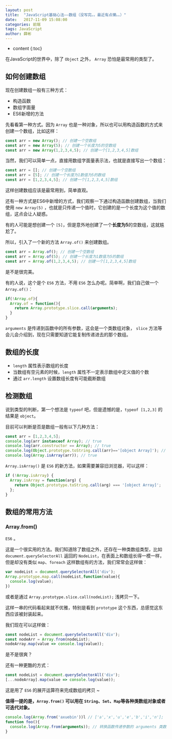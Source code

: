 ```yaml
---
layout: post
title:  "JavaScript基础心法——数组（没写完。。最近有点懒。。）"
date:   2017-11-09 15:08:00
categories: 前端
tags: JavaScript
author: 薛彬
---
```


* content
{:toc}

在JavaScript的世界中，除了 `Object` 之外， `Array` 恐怕是最常用的类型了。




## 如何创建数组

现在创建数组一般有三种方式：

- 构造函数
- 数组字面量
- ES6新增的方法

先看看第一种方式。因为 `Array` 也是一种对象，所以也可以用构造函数的方式来创建一个数组，比如这样：

```javascript
const arr = new Array(); // 创建一个空数组
const arr = new Array(5); // 创建一个长度为5的空数组
const arr = new Array(1,2,3,4,5); // 创建一个[1,2,3,4,5]数组
```

当然，我们可以简单一点，直接用数组字面量表示法，也就是直接写出一个数组：

```javascript
const arr = []; // 创建一个空数组
const arr = [5]; // 创建一个长度为1数值为5的数组
const arr = [1,2,3,4,5]; // 创建一个[1,2,3,4,5]数组
```

这样创建数组应该是最常用到，简单直观。

还有一种方式是ES6中新增的方式，我们观察一下通过构造函数创建数组，当我们使用 `new Array(5)` ，也就是只传递一个值时，它创建的是一个长度为这个值的数组，这点会让人疑惑。

有的人可能是想创建一个 `[5]`，但是意外地创建了一个**长度为5**的空数组，这就尴尬了。

所以，引入了一个新的方法 `Array.of()` 来创建数组。

```javascript
const arr = Array.of(); // 创建一个空数组
const arr = Array.of(5); // 创建一个长度为1数值为5的数组
const arr = Array.of(1,2,3,4,5); // 创建一个[1,2,3,4,5]数组
```

是不是很完美。

有的人说，这个是个 `ES6` 方法，不用 `ES6` 怎么办呢。简单啊，我们自己做一个 `Array.of()`：

```javascript
if(!Array.of){
  Array.of = function(){
    return Array.prototype.slice.call(arguments);
  }
}
``` 

`arguments` 是传递到函数中的所有参数，这会是一个类数组对象， `slice` 方法等会儿会介绍到，现在只需要知道它能复制传递进去的那个数组。

## 数组的长度

- `length` 属性表示数组的长度
- 当数组有空元素的时候，`length` 属性不一定表示数组中定义值的个数
- 通过 `arr.length` 设置数组长度有可能截断数组

## 检测数组

说到类型的判断，第一个想法是 `typeof` 吧，但是遗憾的是，`typeof [1,2,3]` 的结果是 `object`。

目前可以判断是否是数组一般有以下几种方法：

```javascript
const arr = [1,2,3,4,5];
console.log(arr instanceof Array); // true
console.log(arr.constructor == Array); // true
console.log(Object.prototype.toString.call(arr)=='[object Array]'); // true
console.log(Array.isArray(arr)); // true
```

`Array.isArray()` 是 `ES6` 的新方法，如果需要兼容旧浏览器，可以这样：

```javascript
if (!Array.isArray) {
  Array.isArray = function(arg) {
    return Object.prototype.toString.call(arg) === '[object Array]';
  };
}
```

## 数组的常用方法

### Array.from()

`ES6` 。

这是一个很实用的方法。我们知道除了数组之外，还存在一种类数组类型，比如 `document.querySelectorAll` 返回的 `NodeList`，在表面上和数组长得一模一样，但是却没有类似 `map`、`foreach` 这样数组有的方法，我们常常会这样做：

```javascript
var nodeList = document.querySelectorAll('div');
Array.prototype.map.call(nodeList,function(value){
  console.log(value);
})
```

或者是通过 `Array.prototype.slice.call(nodeList);` 浅拷贝一下。

这样一串的代码看起来就不优雅，特别是看到 `prototype` 这个东西，总感觉这东西应该被封装起来。

我们现在可以这样做：

```javascript
const nodeList = document.querySelectorAll('div');
const nodeArr = Array.from(nodeList);
nodeArray.map(value => console.log(value));
```

是不是很爽？

还有一种更酷的方式：

```javascript
const nodeList = document.querySelectorAll('div');
[...nodeArray].map(value => console.log(value));
```

这是用了 `ES6` 的展开运算符来完成数组的拷贝 ~

**值得一提的是，`Array.from()` 可以用在 `String`、`Set`、`Map`等各种类数组对象或者可迭代对象。**

```javascript
console.log(Array.from('axuebin'))l // ['a','x','u','e','b','i','n'];
function foo(){
  console.log(Array.from(arguments)); // 转换函数传递参数的 arguments 类数组
}
```